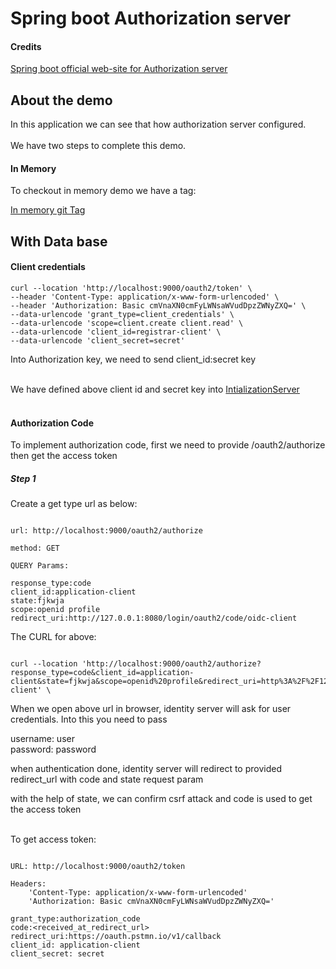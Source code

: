 # Spring boot Authorization server

#### Credits

[Spring boot official web-site for Authorization server](https://docs.spring.io/spring-authorization-server/reference/getting-started.html)

## About the demo

In this application we can see that how authorization server configured.<br><br> 
We have two steps to complete this demo.

#### In Memory

To checkout in memory demo we have a tag: <br>

[In memory git Tag](https://github.com/pervez8ktt/SpringAuthorizationServer/releases/tag/in_mamory_authorization)


## With Data base

#### Client credentials

```curl
curl --location 'http://localhost:9000/oauth2/token' \
--header 'Content-Type: application/x-www-form-urlencoded' \
--header 'Authorization: Basic cmVnaXN0cmFyLWNsaWVudDpzZWNyZXQ=' \
--data-urlencode 'grant_type=client_credentials' \
--data-urlencode 'scope=client.create client.read' \
--data-urlencode 'client_id=registrar-client' \
--data-urlencode 'client_secret=secret'

```

Into Authorization key, we need to send client_id:secret key<br><br>

We have defined above client id and secret key into [IntializationServer](src/main/java/com/knitkota/javademo/authserver/authpack/services/InitializationService.java)<br><br>


#### Authorization Code

To implement authorization code, first we need to provide /oauth2/authorize then get the access token

##### Step 1

Create a get type url as below:

```code

url: http://localhost:9000/oauth2/authorize

method: GET

QUERY Params:

response_type:code
client_id:application-client
state:fjkwja
scope:openid profile
redirect_uri:http://127.0.0.1:8080/login/oauth2/code/oidc-client

```

The CURL for above:

```curl

curl --location 'http://localhost:9000/oauth2/authorize?response_type=code&client_id=application-client&state=fjkwja&scope=openid%20profile&redirect_uri=http%3A%2F%2F127.0.0.1%3A8080%2Flogin%2Foauth2%2Fcode%2Foidc-client' \

```

When we open above url in browser, identity server will ask for user credentials. Into this you need to pass<br>

username: user <br>
password: password

when authentication done, identity server will redirect to provided redirect_url with code and state request param<br>

with the help of state, we can confirm csrf attack and code is used to get the access token <br><br>

To get access token:

```curl

URL: http://localhost:9000/oauth2/token

Headers:
	'Content-Type: application/x-www-form-urlencoded'
	'Authorization: Basic cmVnaXN0cmFyLWNsaWVudDpzZWNyZXQ='

grant_type:authorization_code
code:<received_at_redirect_url>
redirect_uri:https://oauth.pstmn.io/v1/callback
client_id: application-client
client_secret: secret

